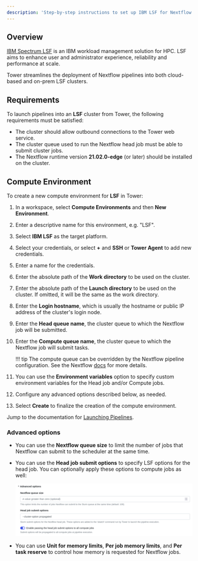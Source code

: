 ```yaml
---
description: 'Step-by-step instructions to set up IBM LSF for Nextflow Tower.'
---
```


## Overview

[IBM Spectrum LSF](https://www.ibm.com/products/hpc-workload-management/details) is an IBM workload management solution for HPC. LSF aims to enhance user and administrator experience, reliability and performance at scale.

Tower streamlines the deployment of Nextflow pipelines into both cloud-based and on-prem LSF clusters.


## Requirements

To launch pipelines into an **LSF** cluster from Tower, the following requirements must be satisfied:

* The cluster should allow outbound connections to the Tower web service.
* The cluster queue used to run the Nextflow head job must be able to submit cluster jobs.
* The Nextflow runtime version **21.02.0-edge** (or later) should be installed on the cluster.


## Compute Environment

To create a new compute environment for **LSF** in Tower:

1. In a workspace, select **Compute Environments** and then **New Environment**.

2. Enter a descriptive name for this environment, e.g. "LSF".

3. Select **IBM LSF** as the target platform.

4. Select your credentials, or select **+** and **SSH** or **Tower Agent** to add new credentials.

5. Enter a name for the credentials.

6. Enter the absolute path of the **Work directory** to be used on the cluster.

7. Enter the absolute path of the **Launch directory** to be used on the cluster. If omitted, it will be the same as the work directory.

8. Enter the **Login hostname**, which is usually the hostname or public IP address of the cluster's login node.

9. Enter the **Head queue name**, the cluster queue to which the Nextflow job will be submitted.

10. Enter the **Compute queue name**, the cluster queue to which the Nextflow job will submit tasks.

    !!! tip
        The compute queue can be overridden by the Nextflow pipeline configuration. See the Nextflow [docs](https://www.nextflow.io/docs/latest/process.html#queue) for more details.

11. You can use the **Environment variables** option to specify custom environment variables for the Head job and/or Compute jobs.

12. Configure any advanced options described below, as needed.

13. Select **Create** to finalize the creation of the compute environment.

Jump to the documentation for [Launching Pipelines](../launch/launchpad.md).


### Advanced options

- You can use the **Nextflow queue size** to limit the number of jobs that Nextflow can submit to the scheduler at the same time.

- You can use the **Head job submit options** to specify LSF options for the head job. You can optionally apply these options to compute jobs as well:

    ![](_images/head_job_propagation.png)

- You can use **Unit for memory limits**, **Per job memory limits**, and **Per task reserve** to control how memory is requested for Nextflow jobs.
